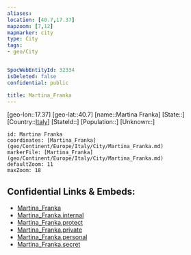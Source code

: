 ```yaml
---
aliases: 
location: [40.7,17.37]
mapzoom: [7,12] 
mapmarker: city 
type: City
tags:
- geo/City


SpocWebEntityId: 32334
isDeleted: false
confidential: public

title: Martina_Franka
---
```

[geo-lon::17.37]
[geo-lat::40.7]
[name::Martina Franka]
[State::]
[Country::[Italy](geo/Continent/Europe/Italy.md)]
[StateId::]
[Population::]
[Unknown::]


```leaflet
id: Martina Franka
coordinates: [Martina_Franka](geo/Continent/Europe/Italy/City/Martina_Franka.md)
markerFile: [Martina_Franka](geo/Continent/Europe/Italy/City/Martina_Franka.md)
defaultZoom: 11 
maxZoom: 18
```


## Confidential Links & Embeds: 
- [Martina_Franka](../../../../../../_public/geo/Continent/Europe/Italy/City/Martina_Franka.md) 
- [Martina_Franka.internal](../../../../../../_internal/geo/Continent/Europe/Italy/City/Martina_Franka.internal.md) 
- [Martina_Franka.protect](../../../../../../_protect/geo/Continent/Europe/Italy/City/Martina_Franka.protect.md) 
- [Martina_Franka.private](../../../../../../_private/geo/Continent/Europe/Italy/City/Martina_Franka.private.md) 
- [Martina_Franka.personal](../../../../../../_personal/geo/Continent/Europe/Italy/City/Martina_Franka.personal.md) 
- [Martina_Franka.secret](../../../../../../_secret/geo/Continent/Europe/Italy/City/Martina_Franka.secret.md) 
